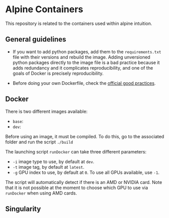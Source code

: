 # Alpine Containers

This repository is related to the containers used within alpine intuition.

## General guidelines

- If you want to add python packages, add them to the `requirements.txt` file with their versions and rebuild the image. Adding unversioned python packages directly to the image file is a bad practice because it adds redundancy and it complicates reproducibility, and one of the goals of Docker is precisely reproducibility.

- Before doing your own Dockerfile, check the [official good practices](https://docs.docker.com/develop/develop-images/dockerfile_best-practices/).

## Docker

There is two different images available:
- `base`:
- `dev`:

Before using an image, it must be compiled. To do this, go to the associated folder and run the script `./build`

The launching script `runDocker` can take three different parameters:
- `-i` image type to use, by default at `dev`.
- `-t` image tag, by default at `latest`.
- `-g` GPU index to use, by default at `0`. To use all GPUs available, use `-1`.

The script will automatically detect if there is an AMD or NVIDIA card. Note that it is not possible at the moment to choose which GPU to use via `runDocker` when using AMD cards.


## Singularity

